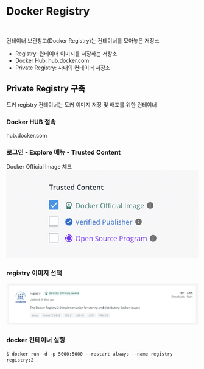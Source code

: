 # Docker Registry

<br>

컨테이너 보관창고(Docker Registry)는 컨테이너를 모아놓은 저장소
* Registry: 컨테이너 이미지를 저장하는 저장소
* Docker Hub: hub.docker.com
* Private Registry: 사내의 컨테이너 저장소

## Private Registry 구축
도커 registry 컨테이너는 도커 이미지 저장 및 배포를 위한 컨테이너

### Docker HUB 접속 <br>
hub.docker.com
    

### 로그인 - Explore 메뉴 - Trusted Content <br>
Docker Official Image 체크
![](img/docker19.png)

### registry 이미지 선택
![](img/docker20.png)

### docker 컨테이너 실행
```
$ docker run -d -p 5000:5000 --restart always --name registry registry:2
```

